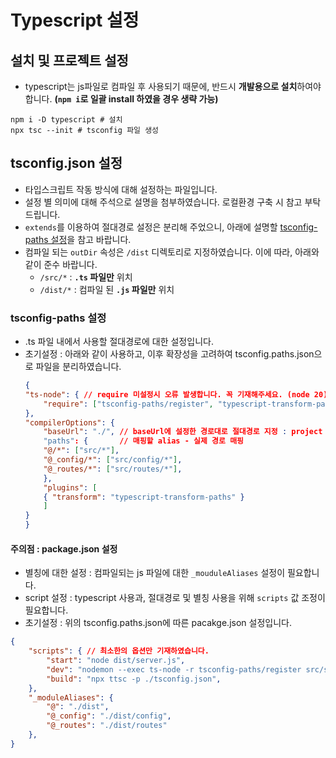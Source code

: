 # Typescript 설정

## 설치 및 프로젝트 설정
- typescript는 js파일로 컴파일 후 사용되기 때문에, 반드시 **개발용으로 설치**하여야 합니다. **(`npm i`로 일괄 install 하였을 경우 생략 가능)**
```shell
npm i -D typescript # 설치
npx tsc --init # tsconfig 파일 생성
```

## tsconfig.json 설정
- 타입스크립트 작동 방식에 대해 설정하는 파일입니다.
- 설정 별 의미에 대해 주석으로 설명을 첨부하였습니다. 로컬환경 구축 시 참고 부탁드립니다.
- `extends`를 이용하여 절대경로 설정은 분리해 주었으니, 아래에 설명할 [tsconfig-paths 설정](#tsconfig-paths-설정)을 참고 바랍니다.
- 컴파일 되는 `outDir` 속성은 `/dist` 디렉토리로 지정하였습니다. 이에 따라, 아래와 같이 준수 바랍니다.
    - `/src/*` : **`.ts` 파일만** 위치
    - `/dist/*` : 컴파일 된 **`.js` 파일만** 위치

### tsconfig-paths 설정
- .ts 파일 내에서 사용할 절대경로에 대한 설정입니다.
- 초기설정 : 아래와 같이 사용하고, 이후 확장성을 고려하여 tsconfig.paths.json으로 파일을 분리하였습니다.
    ```json
    {
    "ts-node": { // require 미설정시 오류 발생합니다. 꼭 기재해주세요. (node 20)
        "require": ["tsconfig-paths/register", "typescript-transform-paths"]
    },
    "compilerOptions": {
        "baseUrl": "./", // baseUrl에 설정한 경로대로 절대경로 지정 : project 파일 root 경로
        "paths": {       // 매핑할 alias - 실제 경로 매핑
        "@/*": ["src/*"],
        "@_config/*": ["src/config/*"],
        "@_routes/*": ["src/routes/*"],
        },
        "plugins": [
        { "transform": "typescript-transform-paths" }
        ]
    }
    }
    ```


#### 주의점 : package.json 설정
- 별칭에 대한 설정 : 컴파일되는 js 파일에 대한 `_mouduleAliases` 설정이 필요합니다.
- script 설정 : typescript 사용과, 절대경로 및 별칭 사용을 위해 `scripts` 값 조정이 필요합니다.
- 초기설정 : 위의 tsconfig.paths.json에 따른 pacakge.json 설정입니다.
```json
{
    "scripts": { // 최소한의 옵션만 기재하였습니다.
        "start": "node dist/server.js",
        "dev": "nodemon --exec ts-node -r tsconfig-paths/register src/server.ts",
        "build": "npx ttsc -p ./tsconfig.json",
    },
    "_moduleAliases": {
        "@": "./dist",
        "@_config": "./dist/config",
        "@_routes": "./dist/routes"
    },
}
```